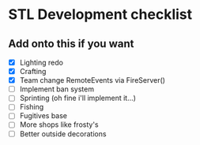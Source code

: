 # STL Development checklist
## Add onto this if you want
- [x] Lighting redo
- [x] Crafting
- [x] Team change RemoteEvents via FireServer()
- [ ] Implement ban system
- [ ] Sprinting (oh fine i'll implement it...)
- [ ] Fishing
- [ ] Fugitives base
- [ ] More shops like frosty's
- [ ] Better outside decorations
